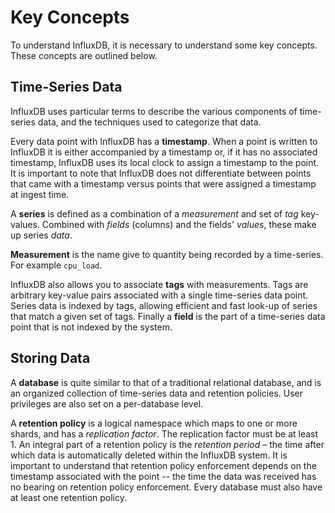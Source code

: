 # Key Concepts

To understand InfluxDB, it is necessary to understand some key concepts. These concepts are outlined below.

## Time-Series Data

InfluxDB uses particular terms to describe the various components of time-series data, and the techniques used to categorize that data.

Every data point with InfluxDB has a **timestamp**. When a point is written to InfluxDB it is either accompanied by a timestamp or, if it has no associated timestamp, InfluxDB uses its local clock to assign a timestamp to the point. It is important to note that InfluxDB does not differentiate between points that came with a timestamp versus points that were assigned a timestamp at ingest time. 

A **series** is defined as a combination of a _measurement_ and set of _tag_ key-values. Combined with _fields_ (columns) and the fields' _values_, these make up series _data_.

**Measurement** is the name give to quantity being recorded by a time-series. For example `cpu_load`.

InfluxDB also allows you to associate **tags** with measurements. Tags are arbitrary key-value pairs associated with a single time-series data point. Series data is indexed by tags, allowing efficient and fast look-up of series that match a given set of tags. Finally a **field** is the part of a time-series data point that is not indexed by the system.

## Storing Data

A **database** is quite similar to that of a traditional relational database, and is an organized collection of time-series data and retention policies. User privileges are also set on a per-database level.

A **retention policy** is a logical namespace which maps to one or more shards, and has a _replication factor_. The replication factor must be at least 1. An integral part of a retention policy is the _retention period_ – the time after which data is automatically deleted within the InfluxDB system. It is important to understand that retention policy enforcement depends on the timestamp associated with the point -- the time the data was received has no bearing on retention policy enforcement. Every database must also have at least one retention policy.

